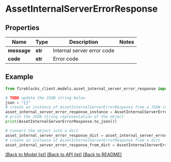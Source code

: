 # AssetInternalServerErrorResponse


## Properties

Name | Type | Description | Notes
------------ | ------------- | ------------- | -------------
**message** | **str** | Internal server error code | 
**code** | **str** | Error code | 

## Example

```python
from fireblocks_client.models.asset_internal_server_error_response import AssetInternalServerErrorResponse

# TODO update the JSON string below
json = "{}"
# create an instance of AssetInternalServerErrorResponse from a JSON string
asset_internal_server_error_response_instance = AssetInternalServerErrorResponse.from_json(json)
# print the JSON string representation of the object
print(AssetInternalServerErrorResponse.to_json())

# convert the object into a dict
asset_internal_server_error_response_dict = asset_internal_server_error_response_instance.to_dict()
# create an instance of AssetInternalServerErrorResponse from a dict
asset_internal_server_error_response_from_dict = AssetInternalServerErrorResponse.from_dict(asset_internal_server_error_response_dict)
```
[[Back to Model list]](../README.md#documentation-for-models) [[Back to API list]](../README.md#documentation-for-api-endpoints) [[Back to README]](../README.md)


